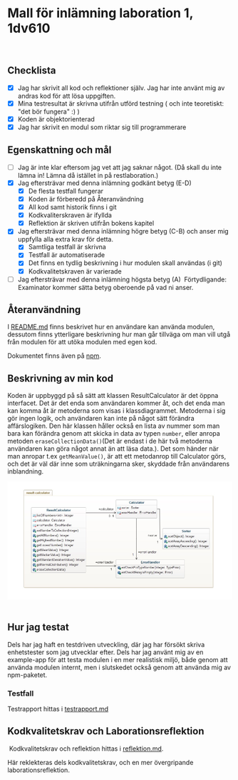 # Mall för inlämning laboration 1, 1dv610
​
## Checklista
  - [x] Jag har skrivit all kod och reflektioner själv. Jag har inte använt mig av andras kod för att lösa uppgiften.
  - [x] Mina testresultat är skrivna utifrån utförd testning ( och inte teoretiskt: "det bör fungera" :) )
  - [x] Koden är objektorienterad
  - [x] Jag har skrivit en modul som riktar sig till programmerare
​
## Egenskattning och mål
  - [ ] Jag är inte klar eftersom jag vet att jag saknar något. (Då skall du inte lämna in! Lämna då istället in på restlaboration.)
  - [x] Jag eftersträvar med denna inlämning godkänt betyg (E-D)
    - [x] De flesta testfall fungerar
    - [x] Koden är förberedd på Återanvändning
    - [x] All kod samt historik finns i git 
    - [x] Kodkvaliterskraven är ifyllda
    - [x] Reflektion är skriven utifrån bokens kapitel 
  - [x] Jag eftersträvar med denna inlämning högre betyg (C-B) och anser mig uppfylla alla extra krav för detta. 
    - [x] Samtliga testfall är skrivna    
    - [x] Testfall är automatiserade
    - [x] Det finns en tydlig beskrivning i hur modulen skall användas (i git)
    - [x] Kodkvalitetskraven är varierade 
  - [ ] Jag eftersträvar med denna inlämning högsta betyg (A) 
​
Förtydligande: Examinator kommer sätta betyg oberoende på vad ni anser. 
​
## Återanvändning

I [README.md](./result-calculator/README.md) finns beskrivet hur en användare kan använda modulen, dessutom finns ytterligare beskrivning hur man går tillväga om man vill utgå från modulen för att utöka modulen med egen kod.

Dokumentet finns även på [npm](https://www.npmjs.com/package/result-calculator).
​
## Beskrivning av min kod

Koden är uppbyggd på så sätt att klassen ResultCalculator är det öppna interfacet. Det är det enda som användaren kommer åt, och det enda man kan komma åt är metoderna som visas i klassdiagrammet. Metoderna i sig gör ingen logik, och användaren kan inte på något sätt förändra affärslogiken. Den här klassen håller också en lista av nummer som man bara kan förändra genom att skicka in data av typen `number`, eller anropa metoden `eraseCollectionData()`(Det är endast i de här två metoderna användaren kan göra något annat än att läsa data.). Det som händer när man anropar t.ex `getMeanValue()`, är att ett metodanrop till Calculator görs, och det är väl där inne som uträkningarna sker, skyddade från användarens inblandning.

![Class-Diagram](./images/design.jpeg)
​
## Hur jag testat
Dels har jag haft en testdriven utveckling, där jag har försökt skriva enhetstester som jag utvecklar efter. Dels har jag använt mig av en example-app för att testa modulen i en mer realistisk miljö, både genom att använda modulen internt, men i slutskedet också genom att använda mig av npm-paketet.
​
### Testfall

Testrapport hittas i [testrapport.md](./testrapport.md)
​
​
## Kodkvalitetskrav och Laborationsreflektion
​
Kodkvalitetskrav och reflektion hittas i [reflektion.md](./reflektion.md).

Här reklekteras dels kodkvalitetskrav, och en mer övergripande laborationsreflektion.
​
